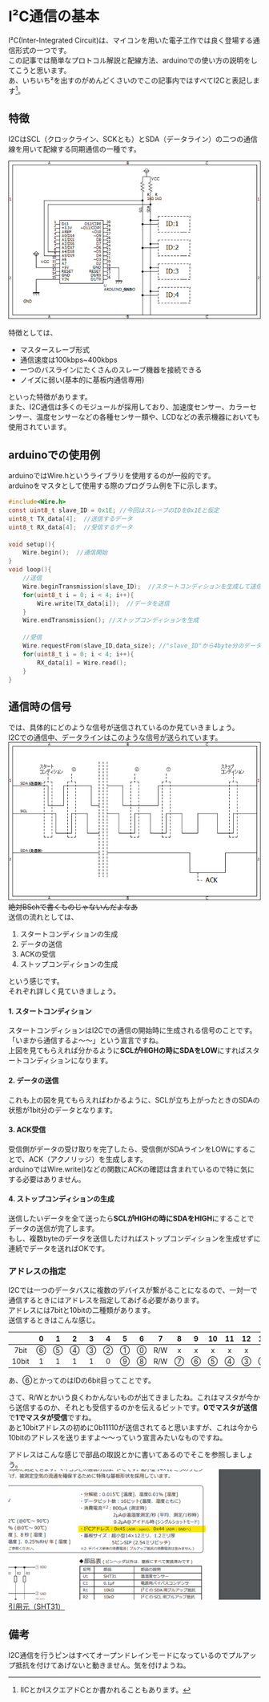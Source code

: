 # I²C通信の基本  

I²C(Inter-Integrated Circuit)は、マイコンを用いた電子工作では良く登場する通信形式の一つです。  
この記事では簡単なプロトコル解説と配線方法、arduinoでの使い方の説明をしてこうと思います。  
あ、いちいち²を出すのがめんどくさいのでこの記事内ではすべてI2Cと表記します[^1]。  

## 特徴  
I2CはSCL（クロックライン、SCKとも）とSDA（データライン）の二つの通信線を用いて配線する同期通信の一種です。  

![配線例](images/i2c_example_circuit_arduino.png)  

特徴としては、  
- マスタースレーブ形式  
- 通信速度は100kbps~400kbps  
- 一つのバスラインにたくさんのスレーブ機器を接続できる  
- ノイズに弱い(基本的に基板内通信専用)  

といった特徴があります。  
また、I2C通信は多くのモジュールが採用しており、加速度センサー、カラーセンサー、温度センサーなどの各種センサー類や、LCDなどの表示機器においても使用されています。  

## arduinoでの使用例  

arduinoではWire.hというライブラリを使用するのが一般的です。  
arduinoをマスタとして使用する際のプログラム例を下に示します。  

```c
#include<Wire.h>
const uint8_t slave_ID = 0x1E; //今回はスレーブのIDを0x1Eと仮定
uint8_t TX_data[4];  //送信するデータ
uint8_t RX_data[4];  //受信するデータ

void setup(){
    Wire.begin();  //通信開始
}  
void loop(){
    //送信
    Wire.beginTransmission(slave_ID);  //スタートコンディションを生成して送信先のIDを指定
    for(uint8_t i = 0; i < 4; i++){
        Wire.write(TX_data[i]);  //データを送信
    }
    Wire.endTransmission(); //ストップコンディションを生成
    
    //受信
    Wire.requestFrom(slave_ID,data_size); //"slave_ID"から4byte分のデータを受け取る
    for(uint8_t i = 0; i < 4; i++){
        RX_data[i] = Wire.read();
    }
}
```  

## 通信時の信号  
では、具体的にどのような信号が送信されているのか見ていきましょう。  
I2Cでの通信中、データラインはこのような信号が送られています。
![i2c_protcol](images/i2c_protcol.png)  
~~絶対BSchで書くものじゃないんだよなあ~~  
送信の流れとしては、  
1. スタートコンディションの生成
2. データの送信
3. ACKの受信
4. ストップコンディションの生成  

という感じです。  
それぞれ詳しく見ていきましょう。  

#### 1. スタートコンディション  
スタートコンディションはI2Cでの通信の開始時に生成される信号のことです。「いまから通信するよ～～」という宣言ですね。  
上図を見てもらえれば分かるように**SCLがHIGHの時にSDAをLOW**にすればスタートコンディションになります。  

#### 2. データの送信  
これも上の図を見てもらえればわかるように、SCLが立ち上がったときのSDAの状態が1bit分のデータとなります。  

#### 3. ACK受信  
受信側がデータの受け取りを完了したら、受信側がSDAラインをLOWにすることで、ACK（アクノリッジ）を生成します。  
arduinoではWire.write()などの関数にACKの確認は含まれているので特に気にする必要はありません。  

#### 4. ストップコンディションの生成  
送信したいデータを全て送ったら**SCLがHIGHの時にSDAをHIGH**にすることでデータの送信が完了します。  
もし、複数byteのデータを送信したければストップコンディションを生成せずに連続でデータを送ればOKです。  

### アドレスの指定  
I2Cでは一つのデータバスに複数のデバイスが繋がることになるので、一対一で通信するときにはアドレスを指定してあげる必要があります。  
アドレスには7bitと10bitの二種類があります。  
送信するときはこんな感じ。

|  | 0 | 1 | 2 | 3 | 4 | 5 | 6 | 7 | 8 | 9 | 10 | 11 | 12 | 13 | 14 | 15 |
| :---: | :---: | :---: | :---: | :---: | :---: | :---: | :---: | :---: | :---: | :---: | :---: | :---: | :---: | :---: | :---: | :---: |
| 7bit | ⑥ | ⑤ | ④ | ③ | ② | ① | ⓪ | R/W | x | x | x | x | x | x | x | x |
| 10bit | 1 | 1 | 1 | 1 | 0 | ⑨ | ⑧ | R/W | ⑦ | ⑥ | ⑤ | ④ | ③ | ② | ① | ⓪ |  

あ、⑥とかってのはIDの6bit目ってことです。  

さて、R/Wとかいう良くわかんないものが出てきましたね。これはマスタが今から送信するのか、それとも受信するのかを伝えるビットです。**0でマスタが送信**で**1でマスタが受信**ですね。  
あと10bitアドレスの初めに0b11110が送信されてると思いますが、これは今から10bitのアドレスを送りますよ～～っていう宣言みたいなものですね。  

アドレスはこんな感じで部品の取説とかに書いてあるのでそこを参照しましょう。
![i2c_address_example](images/i2c_address_example.png)  
[引用元（SHT31）](https://akizukidenshi.com/catalog/g/gK-12125/)  

## 備考  
I2C通信を行うピンはすべてオープンドレインモードになっているのでプルアップ抵抗を付けてあげないと動きません。気を付けようね。

[^1]:IICとかIスクエアドCとか書かれることもあります。